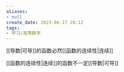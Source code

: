 ```yaml
---
aliases:
- null
create_date: 2023-06-17 20:12
tags:
- 学习/高等数学
---
```


[[导数|可导]]的函数必然[[函数的连续性|连续]]

[[函数的连续性|连续]]的函数不一定[[导数|可导]]